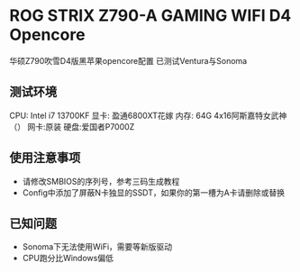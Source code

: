 # ROG STRIX Z790-A GAMING WIFI D4 Opencore
 华硕Z790吹雪D4版黑苹果opencore配置
 已测试Ventura与Sonoma
## 测试环境
CPU: Intel i7 13700KF
显卡: 盈通6800XT花嫁 
内存: 64G 4x16阿斯嘉特女武神（）
网卡:原装
硬盘:爱国者P7000Z 
## 使用注意事项
* 请修改SMBIOS的序列号，参考三码生成教程
* Config中添加了屏蔽N卡独显的SSDT，如果你的第一槽为A卡请删除或替换
## 已知问题
* Sonoma下无法使用WiFi，需要等新版驱动
* CPU跑分比Windows偏低